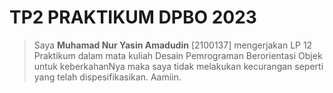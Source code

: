# TP2 PRAKTIKUM DPBO 2023

> Saya **Muhamad Nur Yasin Amadudin** [2100137] mengerjakan
LP 12 Praktikum dalam
mata kuliah Desain Pemrograman Berorientasi Objek
untuk keberkahanNya maka saya tidak melakukan
kecurangan seperti yang telah dispesifikasikan. Aamiin.

